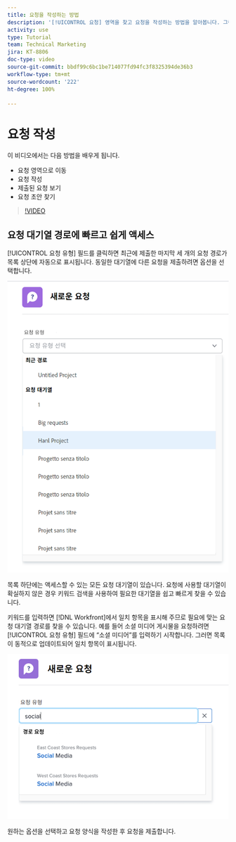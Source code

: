 ```yaml
---
title: 요청을 작성하는 방법
description: '[!UICONTROL 요청] 영역을 찾고 요청을 작성하는 방법을 알아봅니다. 그런 다음 제출된 요청 및 초안 요청을 보는 방법을 알아봅니다.'
activity: use
type: Tutorial
team: Technical Marketing
jira: KT-8806
doc-type: video
source-git-commit: bbdf99c6bc1be714077fd94fc3f8325394de36b3
workflow-type: tm+mt
source-wordcount: '222'
ht-degree: 100%

---
```


# 요청 작성

이 비디오에서는 다음 방법을 배우게 됩니다.

* 요청 영역으로 이동
* 요청 작성
* 제출된 요청 보기
* 요청 초안 찾기

>[!VIDEO](https://video.tv.adobe.com/v/3413117/?quality=12&learn=on&enablevpops=1&captions=kor)

## 요청 대기열 경로에 빠르고 쉽게 액세스

[!UICONTROL 요청 유형] 필드를 클릭하면 최근에 제출한 마지막 세 개의 요청 경로가 목록 상단에 자동으로 표시됩니다. 동일한 대기열에 다른 요청을 제출하려면 옵션을 선택합니다.

![최근 요청 경로 목록을 보여 주는 요청 유형 메뉴](assets/collaborator-fundamentals-1.png)

목록 하단에는 액세스할 수 있는 모든 요청 대기열이 있습니다. 요청에 사용할 대기열이 확실하지 않은 경우 키워드 검색을 사용하여 필요한 대기열을 쉽고 빠르게 찾을 수 있습니다.

키워드를 입력하면 [!DNL Workfront]에서 일치 항목을 표시해 주므로 필요에 맞는 요청 대기열 경로를 찾을 수 있습니다. 예를 들어 소셜 미디어 게시물을 요청하려면 [!UICONTROL 요청 유형] 필드에 “소셜 미디어”를 입력하기 시작합니다. 그러면 목록이 동적으로 업데이트되어 일치 항목이 표시됩니다.

![필드에 단어를 입력하여 최근 요청 경로가 표시된 요청 유형 메뉴](assets/collaborator-fundamentals-2.png)

원하는 옵션을 선택하고 요청 양식을 작성한 후 요청을 제출합니다.

<!--
Learn more
Requests area overview
Create and submit Workfront requests
Guides
Make a work request
-->
